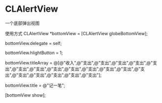 # CLAlertView
一个底部弹出视图

使用方式
CLAlertView *bottomView = [CLAlertView globeBottomView];

bottomView.delegate = self;

bottomView.hlightButton = 1;

bottomView.titleArray = @[@"收入",@"支出",@"支出",@"支出",@"支出",@"支出",@"支出",@"支出",@"支出",@"支出",@"支出",@"支出",@"支出",@"支出",@"支出",@"支出",@"支出",@"支出",@"支出"];

bottomView.title = @"记一笔";

[bottomView show];
